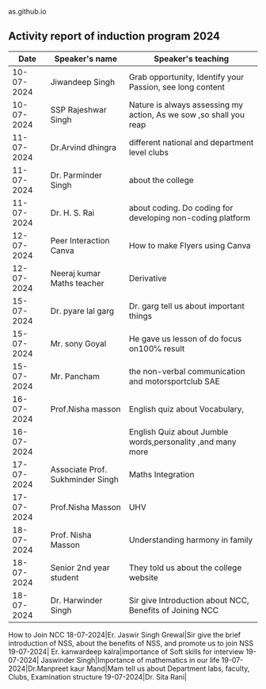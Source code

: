 as.github.io
## Activity report of induction program 2024
| Date|Speaker's name|Speaker's teaching|
|-----|--------------|----------------|
|10-07-2024|Jiwandeep Singh|Grab opportunity, Identify your Passion, see long content|
|10-07-2024|SSP Rajeshwar Singh|Nature is always assessing my action, As we sow ,so shall you reap
|11-07-2024|Dr.Arvind dhingra|different national and department level clubs
|11-07-2024| Dr. Parminder Singh|about the college|
|11-07-2024|Dr. H. S. Rai| about coding. Do coding for developing non-coding platform
|12-07-2024|Peer Interaction Canva|How to make Flyers using Canva|
|12-07-2024|Neeraj kumar Maths teacher|Derivative
|15-07-2024|Dr. pyare lal garg |Dr. garg tell us about important things|
|15-07-2024|Mr. sony Goyal|He gave us lesson of do focus on100℅ result |
|15-07-2024|Mr. Pancham| the non-verbal communication and motorsportclub SAE
|16-07-2024|Prof.Nisha masson|English quiz about Vocabulary, |
|16-07-2024|         |English Quiz about Jumble words,personality ,and many more
|17-07-2024|Associate Prof. Sukhminder Singh| Maths Integration
17-07-2024|Prof.Nisha Masson|UHV 
18-07-2024|Prof. Nisha Masson|Understanding harmony in family
18-07-2024|Senior 2nd year student|They told us about the college website 
|18-07-2024|Dr. Harwinder Singh|Sir give Introduction about NCC, Benefits of Joining NCC
How to Join NCC
18-07-2024|Er. Jaswir Singh Grewal|Sir give the brief introduction of NSS, about the benefits of NSS, and promote us to join NSS
19-07-2024| Er. kanwardeep kalra|importance of Soft skills for interview
19-07-2024| Jaswinder Singh|Importance of mathematics in our life
19-07-2024|Dr.Manpreet kaur Mand|Mam tell us about Department labs, faculty, Clubs, Examination structure
19-07-2024|Dr. Sita Rani|
